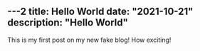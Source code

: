 ---2
title: Hello World
date: "2021-10-21"
description: "Hello World"
---

This is my first post on my new fake blog! How exciting!
